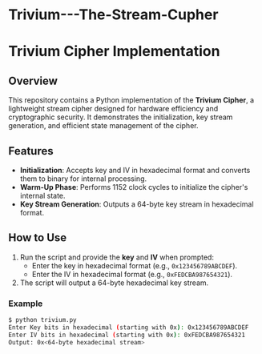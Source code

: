 # Trivium---The-Stream-Cupher

# Trivium Cipher Implementation

## Overview
This repository contains a Python implementation of the **Trivium Cipher**, a lightweight stream cipher designed for hardware efficiency and cryptographic security. It demonstrates the initialization, key stream generation, and efficient state management of the cipher.

## Features
- **Initialization**: Accepts key and IV in hexadecimal format and converts them to binary for internal processing.
- **Warm-Up Phase**: Performs 1152 clock cycles to initialize the cipher's internal state.
- **Key Stream Generation**: Outputs a 64-byte key stream in hexadecimal format.

## How to Use
1. Run the script and provide the **key** and **IV** when prompted:
   - Enter the key in hexadecimal format (e.g., `0x123456789ABCDEF`).
   - Enter the IV in hexadecimal format (e.g., `0xFEDCBA987654321`).
2. The script will output a 64-byte hexadecimal key stream.

### Example
```bash
$ python trivium.py
Enter Key bits in hexadecimal (starting with 0x): 0x123456789ABCDEF
Enter IV bits in hexadecimal (starting with 0x): 0xFEDCBA987654321
Output: 0x<64-byte hexadecimal stream>
